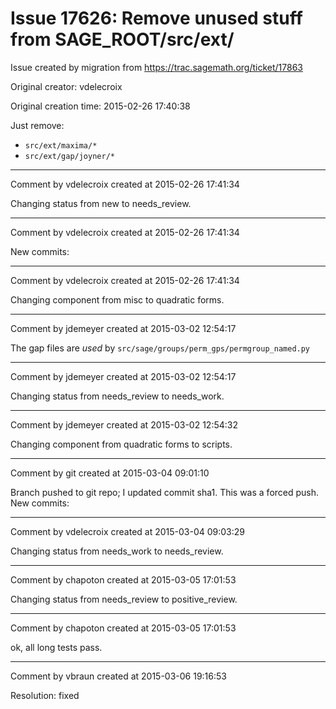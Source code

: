 # Issue 17626: Remove unused stuff from SAGE_ROOT/src/ext/

Issue created by migration from https://trac.sagemath.org/ticket/17863

Original creator: vdelecroix

Original creation time: 2015-02-26 17:40:38

Just remove:
 - `src/ext/maxima/*`
 - `src/ext/gap/joyner/*`


---

Comment by vdelecroix created at 2015-02-26 17:41:34

Changing status from new to needs_review.


---

Comment by vdelecroix created at 2015-02-26 17:41:34

New commits:


---

Comment by vdelecroix created at 2015-02-26 17:41:34

Changing component from misc to quadratic forms.


---

Comment by jdemeyer created at 2015-03-02 12:54:17

The gap files are *used* by `src/sage/groups/perm_gps/permgroup_named.py`


---

Comment by jdemeyer created at 2015-03-02 12:54:17

Changing status from needs_review to needs_work.


---

Comment by jdemeyer created at 2015-03-02 12:54:32

Changing component from quadratic forms to scripts.


---

Comment by git created at 2015-03-04 09:01:10

Branch pushed to git repo; I updated commit sha1. This was a forced push. New commits:


---

Comment by vdelecroix created at 2015-03-04 09:03:29

Changing status from needs_work to needs_review.


---

Comment by chapoton created at 2015-03-05 17:01:53

Changing status from needs_review to positive_review.


---

Comment by chapoton created at 2015-03-05 17:01:53

ok, all long tests pass.


---

Comment by vbraun created at 2015-03-06 19:16:53

Resolution: fixed
